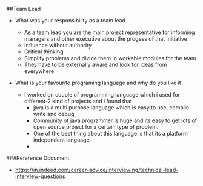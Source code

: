 ##Team Lead 
- What was your responsibility as a team lead
    - As a team lead you are the main project representative for informing
    managers and other executive about the progess of that initiative
    - Influence without authority
    - Critical thinking 
    - Simplify problems and divide them in workable modules for the team
    - They have to be externally aware and look for ideas from everywhere
  
    
- What is your favourite programing language and why do you like it 
    - I worked on couple of programming language which i used for different-2 kind of projects 
    and i found that 
        - java is a multi purpose language which is easy to use, compile write and debug
        - Community of java programmer is huge and its easy to get lots of open source project for a certain type of problem.
        - One of the best thing about this language is that its a platform independent language.
        - 






###Reference Document
- https://in.indeed.com/career-advice/interviewing/technical-lead-interview-questions

